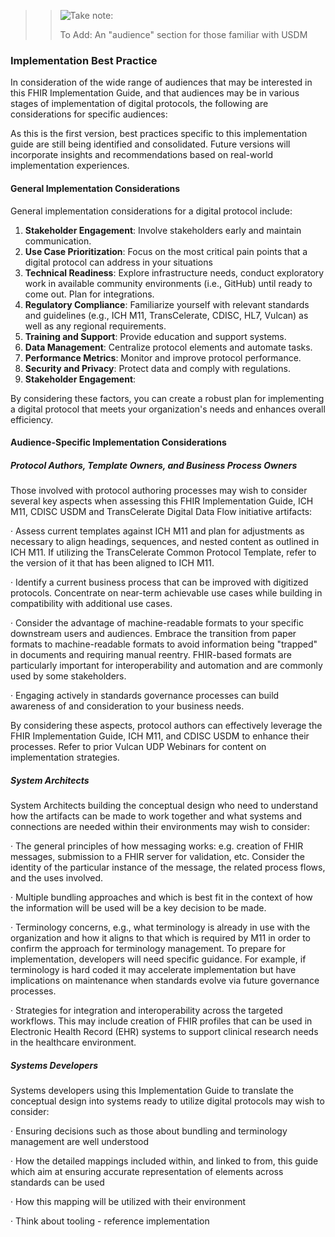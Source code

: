 > <blockquote>
>   <p><img src="icon-warning.png" alt="Take note:" /></p>
>   <p> To Add: An "audience" section for those familiar with USDM</p>
> </blockquote>

### Implementation Best Practice 

In consideration of the wide range of audiences that may be interested in this FHIR Implementation Guide, and that audiences may be in various stages of implementation of digital protocols, the following are considerations for specific audiences:

As this is the first version, best practices specific to this implementation guide are still being identified and consolidated. Future versions will incorporate insights and recommendations based on real-world implementation experiences.

#### General Implementation Considerations 

General implementation considerations for a digital protocol include:

1. **Stakeholder Engagement**: Involve stakeholders early and maintain communication.
2. **Use Case Prioritization**: Focus on the most critical pain points that a digital protocol can address in your situations 
3. **Technical Readiness**: Explore infrastructure needs, conduct exploratory work in available community     environments (i.e., GitHub) until ready to come out. Plan for integrations.
4. **Regulatory Compliance**: Familiarize yourself with relevant standards and guidelines (e.g., ICH M11, TransCelerate, CDISC, HL7, Vulcan) as well as any regional requirements.
5. **Training  and Support**: Provide education and support systems.
6. **Data  Management**: Centralize protocol elements and automate tasks.
7. **Performance Metrics**:  Monitor and improve protocol performance.
8. **Security and Privacy**: Protect data and comply with regulations.
9. **Stakeholder Engagement**:

By considering these factors, you can create a robust plan for implementing a digital protocol that meets your organization's needs and enhances overall efficiency.

#### Audience-Specific Implementation Considerations 

##### Protocol Authors, Template Owners, and Business Process Owners

Those involved with protocol authoring processes may wish to consider several key aspects when assessing this FHIR Implementation Guide, ICH M11, CDISC USDM and TransCelerate Digital Data Flow initiative artifacts:

·    Assess current templates against ICH M11 and plan for adjustments as necessary to align headings, sequences, and nested content as outlined in ICH M11. If utilizing the TransCelerate Common Protocol Template, refer to the version of it that has been aligned to ICH M11.

·    Identify a current business process that can be improved with digitized protocols. Concentrate on near-term achievable use cases while building in compatibility with additional use cases.

·    Consider the advantage of machine-readable formats to your specific downstream users and audiences. Embrace the transition from paper formats to machine-readable formats to avoid information being "trapped" in documents and requiring manual reentry. FHIR-based formats are particularly important for interoperability and automation and are commonly used by some stakeholders. 

·    Engaging actively in standards governance processes can build awareness of and consideration to your business needs.

By considering these aspects, protocol authors can effectively leverage the FHIR Implementation Guide, ICH M11, and CDISC USDM to enhance their processes. Refer to prior Vulcan UDP Webinars for content on implementation strategies.

##### System Architects

System Architects building the conceptual design who need to understand how the artifacts can be made to work together and what systems and connections are needed within their environments may wish to consider:

·    The general principles of how messaging works: e.g. creation of FHIR messages, submission to a FHIR server for validation, etc. Consider the identity of the particular instance of the message, the related process flows, and the uses involved. 

·    Multiple bundling approaches and which is best fit in the context of how the information will be used will be a key decision to be made. 

·    Terminology concerns, e.g., what terminology is already in use with the organization and how it aligns to that which is required by M11 in order to confirm the approach for terminology management. To prepare for implementation, developers will need specific guidance. For example, if terminology is hard coded it may accelerate implementation but have implications on maintenance when standards evolve via future governance processes.

·    Strategies for integration and interoperability across the targeted workflows. This may include creation of FHIR profiles that can be used in Electronic Health Record (EHR) systems to support clinical research needs in the healthcare environment. 

##### Systems Developers

Systems developers using this Implementation Guide to translate the conceptual design into systems ready to utilize digital protocols may wish to consider: 

·    Ensuring decisions such as those about bundling and terminology management are well understood

·    How the detailed mappings included within, and linked to from, this guide which aim at ensuring accurate representation of elements across standards can be used

·    How this mapping will be utilized with their environment

·    Think about tooling - reference implementation